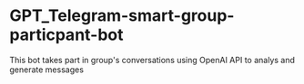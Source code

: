 # GPT_Telegram-smart-group-particpant-bot
This bot takes part in group's conversations using OpenAI API to analys and generate messages

